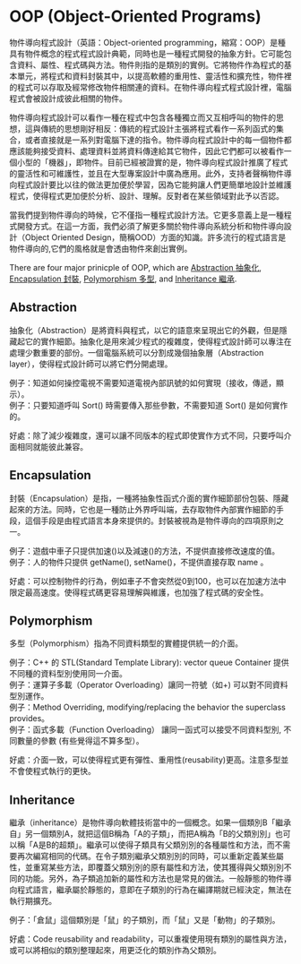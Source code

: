 # OOP (Object-Oriented Programs)
物件導向程式設計（英語：Object-oriented programming，縮寫：OOP）是種具有物件概念的程式程式設計典範，同時也是一種程式開發的抽象方針。它可能包含資料、屬性、程式碼與方法。物件則指的是類別的實例。它將物件作為程式的基本單元，將程式和資料封裝其中，以提高軟體的重用性、靈活性和擴充性，物件裡的程式可以存取及經常修改物件相關連的資料。在物件導向程式程式設計裡，電腦程式會被設計成彼此相關的物件。 <br/>

物件導向程式設計可以看作一種在程式中包含各種獨立而又互相呼叫的物件的思想，這與傳統的思想剛好相反：傳統的程式設計主張將程式看作一系列函式的集合，或者直接就是一系列對電腦下達的指令。物件導向程式設計中的每一個物件都應該能夠接受資料、處理資料並將資料傳達給其它物件，因此它們都可以被看作一個小型的「機器」，即物件。目前已經被證實的是，物件導向程式設計推廣了程式的靈活性和可維護性，並且在大型專案設計中廣為應用。此外，支持者聲稱物件導向程式設計要比以往的做法更加便於學習，因為它能夠讓人們更簡單地設計並維護程式，使得程式更加便於分析、設計、理解。反對者在某些領域對此予以否認。<br/>

當我們提到物件導向的時候，它不僅指一種程式設計方法。它更多意義上是一種程式開發方式。在這一方面，我們必須了解更多關於物件導向系統分析和物件導向設計（Object Oriented Design，簡稱OOD）方面的知識。許多流行的程式語言是物件導向的,它們的風格就是會透由物件來創出實例。<br/>

There are four major prinicple of OOP, which are [Abstraction 抽象化](#Abstraction), [Encapsulation 封裝](#Encapsulation), [Polymorphism 多型](#Polymorphism), and [Inheritance 繼承](#Inheritance).

## Abstraction 
抽象化（Abstraction）是將資料與程式，以它的語意來呈現出它的外觀，但是隱藏起它的實作細節。抽象化是用來減少程式的複雜度，使得程式設計師可以專注在處理少數重要的部份。一個電腦系統可以分割成幾個抽象層（Abstraction layer），使得程式設計師可以將它們分開處理。 <br/>

例子：知道如何操控電視不需要知道電視內部訊號的如何實現（接收，傳遞，顯示）。<br/>
例子：只要知道呼叫 Sort() 時需要傳入那些參數，不需要知道 Sort() 是如何實作的。<br/>

好處：除了減少複雜度，還可以讓不同版本的程式即使實作方式不同，只要呼叫介面相同就能彼此兼容。

## Encapsulation 
封裝（Encapsulation）是指，一種將抽象性函式介面的實作細節部份包裝、隱藏起來的方法。同時，它也是一種防止外界呼叫端，去存取物件內部實作細節的手段，這個手段是由程式語言本身來提供的。封裝被視為是物件導向的四項原則之一。 <br/>

例子：遊戲中車子只提供加速()以及減速()的方法，不提供直接修改速度的值。 <br/>
例子：人的物件只提供 getName(), setName()，不提供直接存取 name 。 <br/>

好處：可以控制物件的行為，例如車子不會突然從0到100，也可以在加速方法中限定最高速度。使得程式碼更容易理解與維護，也加強了程式碼的安全性。<br/>

## Polymorphism
多型（Polymorphism）指為不同資料類型的實體提供統一的介面。 <br/>

例子：C++ 的 STL(Standard Template Library): vector<int> queue<int> Container 提供不同種的資料型別使用同一介面。 <br/>
例子：運算子多載（Operator Overloading）讓同一符號（如+) 可以對不同資料型別運作。<br/>
例子：Method Overriding, modifying/replacing the behavior the superclass provides。<br/>
例子：函式多載（Function Overloading） 讓同一函式可以接受不同資料型別, 不同數量的參數 (有些覺得這不算多型）。<br/>

好處：介面一致，可以使得程式更有彈性、重用性(reusability)更高。注意多型並不會使程式執行的更快。

## Inheritance
繼承（inheritance）是物件導向軟體技術當中的一個概念。如果一個類別B「繼承自」另一個類別A，就把這個B稱為「A的子類」，而把A稱為「B的父類別別」也可以稱「A是B的超類」。繼承可以使得子類具有父類別別的各種屬性和方法，而不需要再次編寫相同的代碼。在令子類別繼承父類別別的同時，可以重新定義某些屬性，並重寫某些方法，即覆蓋父類別別的原有屬性和方法，使其獲得與父類別別不同的功能。另外，為子類追加新的屬性和方法也是常見的做法。一般靜態的物件導向程式語言，繼承屬於靜態的，意即在子類別的行為在編譯期就已經決定，無法在執行期擴充。 <br/>

例子：「倉鼠」這個類別是「鼠」的子類別，而「鼠」又是「動物」的子類別。 <br/>

好處：Code reusability and readability，可以重複使用現有類別的屬性與方法，或可以將相似的類別整理起來，用更泛化的類別作為父類別。



